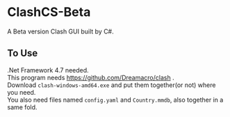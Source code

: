 # ClashCS-Beta
A Beta version Clash GUI built by C#.
## To Use
.Net Framework 4.7 needed.   
This program needs https://github.com/Dreamacro/clash .  
Download `clash-windows-amd64.exe` and put them together(or not) where you need.  
You also need files named `config.yaml` and `Country.mmdb`, also together in a same fold.

